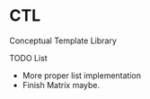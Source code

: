 # CTL
Conceptual Template Library

TODO List
- More proper list implementation
- Finish Matrix maybe.